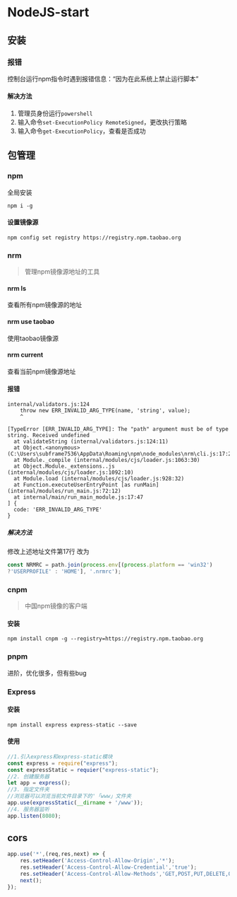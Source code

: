 # NodeJS-start
## 安装
### 报错
控制台运行npm指令时遇到报错信息：“因为在此系统上禁止运行脚本”
#### 解决方法
1. 管理员身份运行`powershell`
2. 输入命令`set-ExecutionPolicy RemoteSigned`，更改执行策略
3. 输入命令`get-ExecutionPolicy`，查看是否成功
## 包管理
### npm
全局安装
```shell
npm i -g 
``` 
#### 设置镜像源
```shell
npm config set registry https://registry.npm.taobao.org
```
### nrm
> 管理npm镜像源地址的工具
#### nrm ls
查看所有npm镜像源的地址
#### nrm use taobao
使用taobao镜像源
#### nrm current
查看当前npm镜像源地址
#### 报错
```shell
internal/validators.js:124
    throw new ERR_INVALID_ARG_TYPE(name, 'string', value);
    ^

[TypeError [ERR_INVALID_ARG_TYPE]: The "path" argument must be of type string. Received undefined
  at validateString (internal/validators.js:124:11)
  at Object.<anonymous> (C:\Users\subframe7536\AppData\Roaming\npm\node_modules\nrm\cli.js:17:20)
  at Module._compile (internal/modules/cjs/loader.js:1063:30)
  at Object.Module._extensions..js (internal/modules/cjs/loader.js:1092:10)
  at Module.load (internal/modules/cjs/loader.js:928:32)
  at Function.executeUserEntryPoint [as runMain] (internal/modules/run_main.js:72:12)
  at internal/main/run_main_module.js:17:47
] {
  code: 'ERR_INVALID_ARG_TYPE'
}
```
##### 解决方法
修改上述地址文件第17行
改为
```js
const NRMRC = path.join(process.env[(process.platform == 'win32') 
?'USERPROFILE' : 'HOME'], '.nrmrc');
```
### cnpm
> 中国npm镜像的客户端
#### 安装
```shell 
npm install cnpm -g --registry=https://registry.npm.taobao.org
```
### pnpm
进阶，优化很多，但有些bug
### Express
#### 安装
```shell
npm install express express-static --save
```
#### 使用
```js
//1.引入express和express-static模块
const express = require("express");
const expressStatic = requier("express-static");
//2. 创建服务器
let app = express();
//3. 指定文件夹
//浏览器可以浏览当前文件目录下的'「www」文件夹
app.use(expressStatic(__dirname + '/www'));
//4. 服务器监听
app.listen(8080);
```
## cors
```js
app.use('*',(req,res,next) => {
    res.setHeader('Access-Control-Allow-Origin','*');
    res.setHeader('Access-Control-Allow-Credential','true');
    res.setHeader('Access-Control-Allow-Methods','GET,POST,PUT,DELETE,OPTIONS');
    next();
});
```